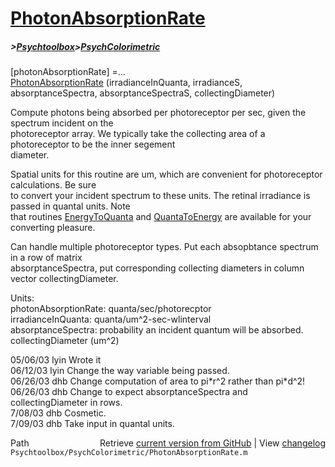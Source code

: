 # [PhotonAbsorptionRate](PhotonAbsorptionRate)
##### >[Psychtoolbox](Psychtoolbox)>[PsychColorimetric](PsychColorimetric)

 [photonAbsorptionRate] =...  
        [PhotonAbsorptionRate](PhotonAbsorptionRate) (irradianceInQuanta, irradianceS, absorptanceSpectra, absorptanceSpectraS, collectingDiameter)  
  
 Compute photons being absorbed per photoreceptor per sec, given the spectrum incident on the  
 photoreceptor array.  We typically take the collecting area of a photoreceptor to be the inner segement  
 diameter.  
  
 Spatial units for this routine are um, which are convenient for photoreceptor calculations.  Be sure  
 to convert your incident spectrum to these units.  The retinal irradiance is passed in quantal units.  Note  
 that routines [EnergyToQuanta](EnergyToQuanta) and [QuantaToEnergy](QuantaToEnergy) are available for your converting pleasure.  
  
 Can handle multiple photoreceptor types.  Put each absopbtance spectrum in a row of matrix  
 absorptanceSpectra, put corresponding collecting diameters in column vector collectingDiameter.  
  
 Units:   
   photonAbsorptionRate: quanta/sec/photorecptor  
   irradianceInQuanta: quanta/um^2-sec-wlinterval  
   absorptanceSpectra: probability an incident quantum will be absorbed.  
   collectingDiameter (um^2)  
  
 05/06/03   lyin Wrote it  
 06/12/03   lyin Change the way variable being passed.  
 06/26/03  dhb  Change computation of area to pi\*r^2 rather than pi\*d^2!  
 06/26/03  dhb  Change to expect absorptanceSpectra and collectingDiameter in rows.  
 7/08/03   dhb  Cosmetic.  
 7/09/03   dhb  Take input in quantal units.  




<div class="code_header" style="text-align:right;">
  <span style="float:left;">Path&nbsp;&nbsp;</span> <span class="counter">Retrieve <a href=
  "https://raw.github.com/Psychtoolbox-3/Psychtoolbox-3/beta/Psychtoolbox/PsychColorimetric/PhotonAbsorptionRate.m">current version from GitHub</a> | View <a href=
  "https://github.com/Psychtoolbox-3/Psychtoolbox-3/commits/beta/Psychtoolbox/PsychColorimetric/PhotonAbsorptionRate.m">changelog</a></span>
</div>
<div class="code">
  <code>Psychtoolbox/PsychColorimetric/PhotonAbsorptionRate.m</code>
</div>

